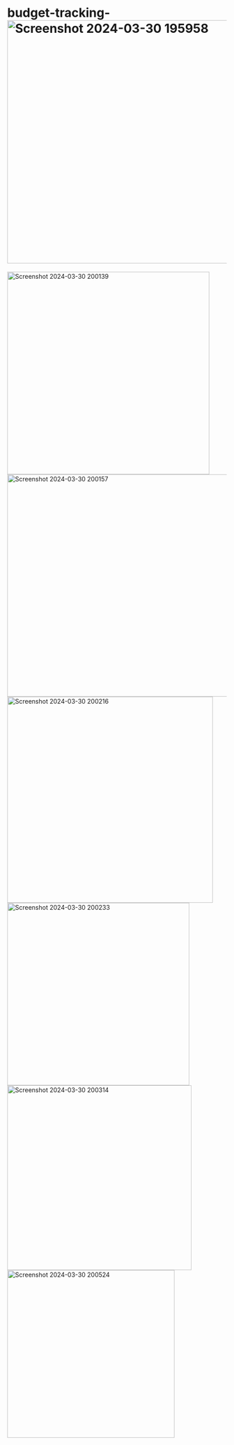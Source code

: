 # budget-tracking-<img width="557" alt="Screenshot 2024-03-30 195958" src="https://github.com/ShraddhaSagare28/budget-tracking-/assets/147167856/f358df34-6d18-4017-93fb-3284495f4c85">
<img width="464" alt="Screenshot 2024-03-30 200139" src="https://github.com/ShraddhaSagare28/budget-tracking-/assets/147167856/0ce00714-5b51-4904-a6aa-1b8cb833e2ee">
<img width="509" alt="Screenshot 2024-03-30 200157" src="https://github.com/ShraddhaSagare28/budget-tracking-/assets/147167856/c94ba59d-aa1a-4c28-9cd5-b8521b050855">
<img width="472" alt="Screenshot 2024-03-30 200216" src="https://github.com/ShraddhaSagare28/budget-tracking-/assets/147167856/32c76993-4d51-4400-917e-8edfd8d670ee">
<img width="418" alt="Screenshot 2024-03-30 200233" src="https://github.com/ShraddhaSagare28/budget-tracking-/assets/147167856/25499556-84de-4f4e-8a78-f17f6b2c1dd3">
<img width="423" alt="Screenshot 2024-03-30 200314" src="https://github.com/ShraddhaSagare28/budget-tracking-/assets/147167856/99efbb14-e1ff-457a-bd71-b74ceee9c51a">
<img widt<img <img width="384" alt="Screenshot 2024-03-30 200524" src="https://github.com/ShraddhaSagare28/budget-tracking-/assets/147167856/86300bb8-fd9b-4e89-b372-bb8a2c145562">

